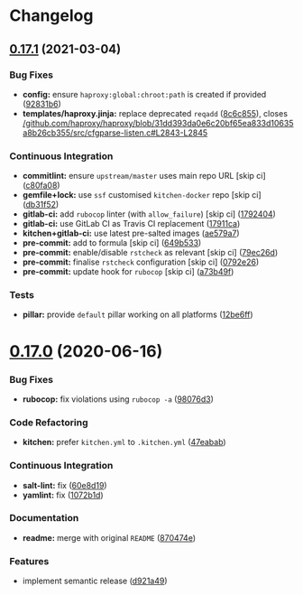 # Changelog

## [0.17.1](https://github.com/saltstack-formulas/haproxy-formula/compare/v0.17.0...v0.17.1) (2021-03-04)


### Bug Fixes

* **config:** ensure `haproxy:global:chroot:path` is created if provided ([92831b6](https://github.com/saltstack-formulas/haproxy-formula/commit/92831b6d2f6889759f8e49aa9c56cf0062b56155))
* **templates/haproxy.jinja:** replace deprecated `reqadd` ([8c6c855](https://github.com/saltstack-formulas/haproxy-formula/commit/8c6c85593659c3ffa37c44651049f0104c63af3a)), closes [/github.com/haproxy/haproxy/blob/31dd393da0e6c20bf65ea833d10635a8b26cb355/src/cfgparse-listen.c#L2843-L2845](https://github.com//github.com/haproxy/haproxy/blob/31dd393da0e6c20bf65ea833d10635a8b26cb355/src/cfgparse-listen.c/issues/L2843-L2845)


### Continuous Integration

* **commitlint:** ensure `upstream/master` uses main repo URL [skip ci] ([c80fa08](https://github.com/saltstack-formulas/haproxy-formula/commit/c80fa08e2ab7ad220bad0182935d0e8cde582ae7))
* **gemfile+lock:** use `ssf` customised `kitchen-docker` repo [skip ci] ([db31f52](https://github.com/saltstack-formulas/haproxy-formula/commit/db31f527d7e7bfab0aed5964c16e4f68c5c598fa))
* **gitlab-ci:** add `rubocop` linter (with `allow_failure`) [skip ci] ([1792404](https://github.com/saltstack-formulas/haproxy-formula/commit/1792404822afe8117ea9c2e5c38db8041fce7e77))
* **gitlab-ci:** use GitLab CI as Travis CI replacement ([17911ca](https://github.com/saltstack-formulas/haproxy-formula/commit/17911caf56eda9d025c0833e6c6714b3fb6b7eaf))
* **kitchen+gitlab-ci:** use latest pre-salted images ([ae579a7](https://github.com/saltstack-formulas/haproxy-formula/commit/ae579a77d61afb5aaa15bf7d52e71e59dc7a5d11))
* **pre-commit:** add to formula [skip ci] ([649b533](https://github.com/saltstack-formulas/haproxy-formula/commit/649b533c21d5f4b9d8b48f4cbea16fc6210392e1))
* **pre-commit:** enable/disable `rstcheck` as relevant [skip ci] ([79ec26d](https://github.com/saltstack-formulas/haproxy-formula/commit/79ec26d59f9a1aa9550aa3c5cd3a24bfb4436dd0))
* **pre-commit:** finalise `rstcheck` configuration [skip ci] ([0792e26](https://github.com/saltstack-formulas/haproxy-formula/commit/0792e2614b87ab2ea30f25af9b0387075fb83497))
* **pre-commit:** update hook for `rubocop` [skip ci] ([a73b49f](https://github.com/saltstack-formulas/haproxy-formula/commit/a73b49f432000f45ee08352d7607ffdeaaab7986))


### Tests

* **pillar:** provide `default` pillar working on all platforms ([12be6ff](https://github.com/saltstack-formulas/haproxy-formula/commit/12be6ff15c0c23d385ebed308ad953a399b86b3f))

# [0.17.0](https://github.com/saltstack-formulas/haproxy-formula/compare/v0.16.0...v0.17.0) (2020-06-16)


### Bug Fixes

* **rubocop:** fix violations using `rubocop -a` ([98076d3](https://github.com/saltstack-formulas/haproxy-formula/commit/98076d3bb952f6731f3aa1170bb4ebe86708f6de))


### Code Refactoring

* **kitchen:** prefer `kitchen.yml` to `.kitchen.yml` ([47eabab](https://github.com/saltstack-formulas/haproxy-formula/commit/47eababd780a08ebe888d174d640cf90c059745a))


### Continuous Integration

* **salt-lint:** fix ([60e8d19](https://github.com/saltstack-formulas/haproxy-formula/commit/60e8d19f0357051d4dfcac8339872443b936498e))
* **yamlint:** fix ([1072b1d](https://github.com/saltstack-formulas/haproxy-formula/commit/1072b1d8125289e118fc4dc2a7b61ee6f3e1f931))


### Documentation

* **readme:** merge with original `README` ([870474e](https://github.com/saltstack-formulas/haproxy-formula/commit/870474e53a7c45fee3cd7cd897375fea7bf6028b))


### Features

* implement semantic release ([d921a49](https://github.com/saltstack-formulas/haproxy-formula/commit/d921a49bda6743c839f81a3e22b3ba54c6ad99d8))
